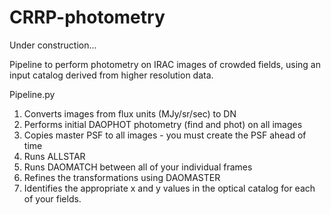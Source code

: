 # CRRP-photometry

Under construction...


Pipeline to perform photometry on IRAC images of crowded fields, using an input catalog derived from
higher resolution data. 


Pipeline.py

1. Converts images from flux units (MJy/sr/sec) to DN
2. Performs initial DAOPHOT photometry (find and phot) on all images
3. Copies master PSF to all images - you must create the PSF ahead of time
4. Runs ALLSTAR
5. Runs DAOMATCH between all of your individual frames
6. Refines the transformations using DAOMASTER
7. Identifies the appropriate x and y values in the optical catalog for each of your fields.

